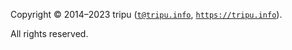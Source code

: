 Copyright &copy; 2014&ndash;2023 tripu ([`t@tripu.info`](mailto:t@tripu.info), [`https://tripu.info`](https://tripu.info/)).

All rights reserved.
